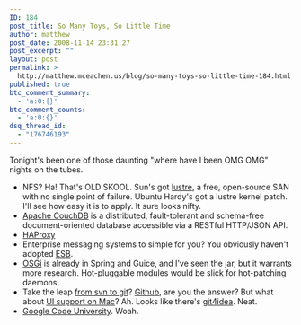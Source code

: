 ```yaml
---
ID: 184
post_title: So Many Toys, So Little Time
author: matthew
post_date: 2008-11-14 23:31:27
post_excerpt: ""
layout: post
permalink: >
  http://matthew.mceachen.us/blog/so-many-toys-so-little-time-184.html
published: true
btc_comment_summary:
  - 'a:0:{}'
btc_comment_counts:
  - 'a:0:{}'
dsq_thread_id:
  - "176746193"
---
```

Tonight's been one of those daunting "where have I been OMG OMG" nights on the tubes.
<ul>
	<li>NFS? Ha! That's OLD SKOOL. Sun's got <a href="http://www.sun.com/software/products/lustre/index.xml">lustre</a>, a free, open-source SAN with no single point of failure. Ubuntu Hardy's got a lustre kernel patch. I'll see how easy it is to apply. It sure looks nifty.</li>
	<li><a href="http://incubator.apache.org/couchdb/index.html">Apache CouchDB</a> is a distributed, fault-tolerant and schema-free document-oriented database accessible via a RESTful HTTP/JSON API.
	<li><a href="http://haproxy.1wt.eu/">HAProxy</a>
	<li>Enterprise messaging systems to simple for you? You obviously haven't adopted <a href="http://synapse.apache.org">ESB</a>.</li>
	<li><a href="http://www.osgi.org/About/WhatIsOSGi">OSGi</a> is already in Spring and Guice, and I've seen the jar, but it warrants more research. Hot-pluggable modules would be slick for hot-patching daemons.</li>
 	<li>Take the leap <a href="http://git.or.cz/gitwiki/GitSvnComparsion">from svn to git</a>? <a href="http://github.com/">Github</a>, are you the answer? But what about <a href="http://dogbiscuit.org/mdub/weblog/Tech/Mac/GitOnTheMac">UI support on Mac</a>? Ah. Looks like there's <a href="http://github.com/markscott/git4idea/tree/master">git4idea</a>. Neat.
	<li><a href="http://code.google.com/edu/">Google Code University</a>. Woah.
</ul>